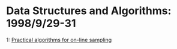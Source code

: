 # Data Structures and Algorithms: 1998/9/29-31  
1: [Practical algorithms for on-line sampling](https://doi.org/10.48550/arXiv.cs/9809122)  